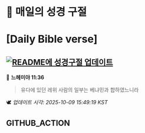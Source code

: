 # 🙏 매일의 성경 구절
# [Daily Bible verse]
## [![README에 성경구절 업데이트](https://github.com/DONGSUKA/first_test/actions/workflows/update-readme-bible.yml/badge.svg)](https://github.com/DONGSUKA/first_test/actions/workflows/update-readme-bible.yml)
<!-- START_BIBLE_VERSE -->
📖 **느헤미야 11:36**
> 유다에 있던 레위 사람의 일부는 베냐민과 합하였느니라

🕊️ _업데이트 시각: 2025-10-09 15:49:19 KST_
  <!-- END_BIBLE_VERSE -->
## GITHUB_ACTION
